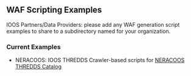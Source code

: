 ## WAF Scripting Examples ##

IOOS Partners/Data Providers: please add any WAF generation script examples to share to a subdirectory named for your organization.

### Current Examples ###

- NERACOOS: IOOS THREDDS Crawler-based scripts for [NERACOOS THREDDS Catalog](http://www.neracoos.org/thredds/UMO_SOS_historical_realtime_agg.xml)
